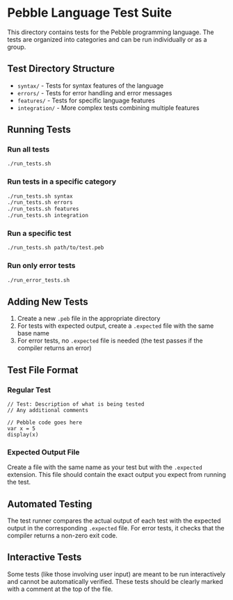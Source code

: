 # Pebble Language Test Suite

This directory contains tests for the Pebble programming language. The tests are organized into categories and can be run individually or as a group.

## Test Directory Structure

- `syntax/` - Tests for syntax features of the language
- `errors/` - Tests for error handling and error messages
- `features/` - Tests for specific language features
- `integration/` - More complex tests combining multiple features

## Running Tests

### Run all tests

```bash
./run_tests.sh
```

### Run tests in a specific category

```bash
./run_tests.sh syntax
./run_tests.sh errors
./run_tests.sh features
./run_tests.sh integration
```

### Run a specific test

```bash
./run_tests.sh path/to/test.peb
```

### Run only error tests

```bash
./run_error_tests.sh
```

## Adding New Tests

1. Create a new `.peb` file in the appropriate directory
2. For tests with expected output, create a `.expected` file with the same base name
3. For error tests, no `.expected` file is needed (the test passes if the compiler returns an error)

## Test File Format

### Regular Test

```
// Test: Description of what is being tested
// Any additional comments

// Pebble code goes here
var x = 5
display(x)
```

### Expected Output File

Create a file with the same name as your test but with the `.expected` extension. This file should contain the exact output you expect from running the test.

## Automated Testing

The test runner compares the actual output of each test with the expected output in the corresponding `.expected` file. For error tests, it checks that the compiler returns a non-zero exit code.

## Interactive Tests

Some tests (like those involving user input) are meant to be run interactively and cannot be automatically verified. These tests should be clearly marked with a comment at the top of the file.
